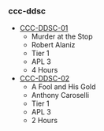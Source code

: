 ### ccc-ddsc
* [CCC-DDSC-01](http://www.dmsguild.com/product/216992/CCCDDSC01-Murder-at-The-Stop?affiliate_id=757342)
    * Murder at the Stop
    * Robert Alaniz
    * Tier 1
    * APL 3
    * 4 Hours
* [CCC-DDSC-02](http://www.dmsguild.com/product/217046/CCCDDSC02-A-Fool-and-His-Gold?affiliate_id=757342)
    * A Fool and His Gold
    * Anthony Caroselli
    * Tier 1
    * APL 3
    * 2 Hours
